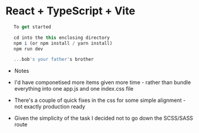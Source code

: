 # React + TypeScript + Vite

```js
   To get started

   cd into the this enclosing directory
   npm i (or npm install / yarn install)
   npm run dev

   ...bob's your father's brother
```

- Notes

- I'd have componetised more items given more time - rather than bundle everything into one app.js and one index.css file

- There's a couple of quick fixes in the css for some simple alignment - not exactly production ready

- Given the simplicity of the task I decided not to go down the SCSS/SASS route
